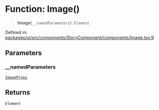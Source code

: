 # Function: Image()

> **Image**(`__namedParameters`): `Element`

Defined in: [packages/ui/src/components/StoryComponent/components/Image.tsx:9](https://github.com/laruss/react-text-game/blob/7602514695c2b4f79da2fb62137ed33ba5572ba4/packages/ui/src/components/StoryComponent/components/Image.tsx#L9)

## Parameters

### \_\_namedParameters

[`ImageProps`](../type-aliases/ImageProps.md)

## Returns

`Element`
